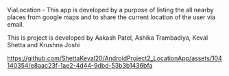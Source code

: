 ViaLocation - This app is developed by a purpose of listing the all nearby places from google maps and to share the current location of the user via email.

This is project is developed by Aakash Patel, Ashika Trambadiya, Keval Shetta and Krushna Joshi



https://github.com/ShettaKeval20/AndroidProject2_LocationApp/assets/104140354/e8aac23f-1ae2-4d44-9dbd-53b3b1436bfa



